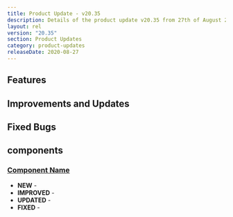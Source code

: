 ```yaml
---
title: Product Update - v20.35
description: Details of the product update v20.35 from 27th of August 2020.
layout: rel
version: "20.35"
section: Product Updates
category: product-updates
releaseDate: 2020-08-27
---
```



## Features

## Improvements and Updates


## Fixed Bugs


## components

### [Component Name](/components/name)


*   **NEW** -
*   **IMPROVED** -
*   **UPDATED** -
*   **FIXED** -
